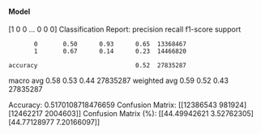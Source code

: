 #### Model
[1 0 0 ... 0 0 0]
Classification Report:
              precision    recall  f1-score   support

           0       0.50      0.93      0.65  13368467
           1       0.67      0.14      0.23  14466820

    accuracy                           0.52  27835287
   macro avg       0.58      0.53      0.44  27835287
weighted avg       0.59      0.52      0.43  27835287

Accuracy: 0.5170108718476659
Confusion Matrix:
[[12386543   981924]
 [12462217  2004603]]
Confusion Matrix (%):
[[44.49942621  3.52762305]
 [44.77128977  7.20166097]]
